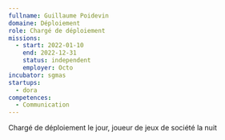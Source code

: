 ```yaml
---
fullname: Guillaume Poidevin
domaine: Déploiement
role: Chargé de déploiement
missions:
  - start: 2022-01-10
    end: 2022-12-31
    status: independent
    employer: Octo
incubator: sgmas
startups:
  - dora
competences:
  - Communication
---
```

Chargé de déploiement le jour, joueur de jeux de société la nuit